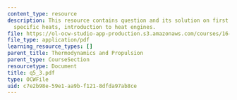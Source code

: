 ```yaml
---
content_type: resource
description: This resource contains question and its solution on first law, enthalpy,
  specific heats, introduction to heat engines.
file: https://ol-ocw-studio-app-production.s3.amazonaws.com/courses/16-01-unified-engineering-i-ii-iii-iv-fall-2005-spring-2006/c7e2b98e59e1aa9bf1218dfda97ab8ce_q5_3.pdf
file_type: application/pdf
learning_resource_types: []
parent_title: Thermodynamics and Propulsion
parent_type: CourseSection
resourcetype: Document
title: q5_3.pdf
type: OCWFile
uid: c7e2b98e-59e1-aa9b-f121-8dfda97ab8ce
---
```

